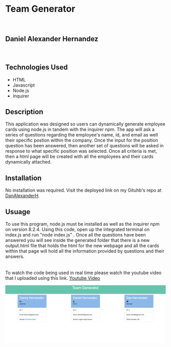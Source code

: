# Team Generator
</br>

## Daniel Alexander Hernandez
</br>

## Technologies Used
<ul>
    <li>HTML</li>
    <li>Javascript</li>
    <li>Node.js</li>
    <li>Inquirer</li>
</ul>

## Description
This application was designed so users can dynamically generate employee cards using node.js in tandem with the inquirer npm. The app will ask a series of questions regarding the employee's name, id, and email as well their specific postion within the company. Once the input for the position question has been answered, then another set of questions will be asked in response to what specific position was selected. Once all criteria is met, then a html page will be created with all the employees and their cards dynamically attached.
</br>

## Installation
No installation was required. Visit the deployed link on my Gituhb's repo at <a href="https://github.com/DanAlexanderH/Team_Generator" target="_blank">DanAlexanderH</a>.
</br>

## Usuage
To use this program, node.js must be installed as well as the inquirer npm on version 8.2.4. Using this code, open up the integrated terminal on index.js and run "node index.js" . Once all the questions have been answered you will see inside the generated folder that there is a new output.html file that holds the html for the new webpage and all the cards within that page will hold all the information provided by questions and their answers. 
<br>
<br>
<br>
To watch the code being used in real time please watch the youtube video that I uploaded using this link. <a href="https://youtu.be/PrExaFl9pYs" target="_blank">Youtube Video</a>

![Alt text](/lib/Screenshot%202023-03-08%20at%203.06.26%20PM.png "Deployed Website Screenshot")